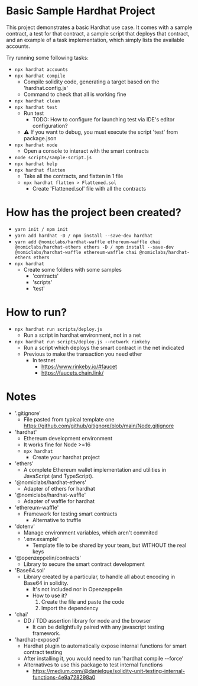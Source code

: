 # Basic Sample Hardhat Project

This project demonstrates a basic Hardhat use case. It comes with a sample contract, a test for that contract, a sample script that deploys that contract, and an example of a task implementation, which simply lists the available accounts.

Try running some following tasks:
* `npx hardhat accounts`
* `npx hardhat compile`
  * Compile solidity code, generating a target based on the 'hardhat.config.js'
  * Command to check that all is working fine
* `npx hardhat clean`
* `npx hardhat test`
  * Run test
    * TODO: How to configure for launching test via IDE's editor configuration?
  * :warning: If you want to debug, you must execute the script 'test' from package.json 
* `npx hardhat node`
  * Open a console to interact with the smart contracts
* `node scripts/sample-script.js`
* `npx hardhat help`
* `npx hardhat flatten`
  * Take all the contracts, and flatten in 1 file
  * `npx hardhat flatten > Flattened.sol`
    * Create 'Flattened.sol' file with all the contracts


# How has the project been created?
* `yarn init / npm init`
* `yarn add hardhat -D / npm install --save-dev hardhat`
* `yarn add @nomiclabs/hardhat-waffle ethereum-waffle chai @nomiclabs/hardhat-ethers ethers -D / npm install --save-dev @nomiclabs/hardhat-waffle ethereum-waffle chai @nomiclabs/hardhat-ethers ethers`
* `npx hardhat`
  * Create some folders with some samples
    * 'contracts'
    * 'scripts'
    * 'test'

# How to run?
* `npx hardhat run scripts/deploy.js`
  * Run a script in hardhat environment, not in a net
* `npx hardhat run scripts/deploy.js --network rinkeby`
  * Run a script which deploys the smart contract in the net indicated
  * Previous to make the transaction you need ether
    * In testnet
      * https://www.rinkeby.io/#faucet
      * https://faucets.chain.link/

# Notes
* '.gitignore'
  * File pasted from typical template one https://github.com/github/gitignore/blob/main/Node.gitignore
* 'hardhat'
  * Ethereum development environment
  * It works fine for Node >=16
  * `npx hardhat`
    * Create your hardhat project
* 'ethers'
  * A complete Ethereum wallet implementation and utilities in JavaScript (and TypeScript).
* '@nomiclabs/hardhat-ethers'
  * Adapter of ethers for hardhat
* '@nomiclabs/hardhat-waffle'
  * Adapter of waffle for hardhat
* 'ethereum-waffle'
  * Framework for testing smart contracts
    * Alternative to truffle
* 'dotenv'
  * Manage environment variables, which aren't commited
  * '.env.example'
    * Template file to be shared by your team, but WITHOUT the real keys
* '@openzeppelin/contracts'
  * Library to secure the smart contract development
* 'Base64.sol'
  * Library created by a particular, to handle all about encoding in Base64 in solidity.
    * It's not included nor in Openzeppelin
    * How to use it?
      1) Create the file and paste the code
      2) Import the dependency
* 'chai'
  * DD / TDD assertion library for node and the browser
    * It can be delightfully paired with any javascript testing framework.
* 'hardhat-exposed'
  * Hardhat plugin to automatically expose internal functions for smart contract testing
  * After installing it, you would need to run 'hardhat compile --force'
  * Alternatives to use this package to test internal functions
    * https://medium.com/@danielque/solidity-unit-testing-internal-functions-4e9a728298a0